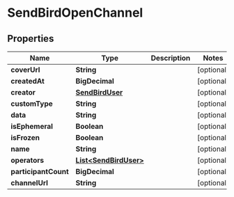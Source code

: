 

# SendBirdOpenChannel


## Properties

Name | Type | Description | Notes
------------ | ------------- | ------------- | -------------
**coverUrl** | **String** |  |  [optional]
**createdAt** | **BigDecimal** |  |  [optional]
**creator** | [**SendBirdUser**](SendBirdUser.md) |  |  [optional]
**customType** | **String** |  |  [optional]
**data** | **String** |  |  [optional]
**isEphemeral** | **Boolean** |  |  [optional]
**isFrozen** | **Boolean** |  |  [optional]
**name** | **String** |  |  [optional]
**operators** | [**List&lt;SendBirdUser&gt;**](SendBirdUser.md) |  |  [optional]
**participantCount** | **BigDecimal** |  |  [optional]
**channelUrl** | **String** |  |  [optional]



